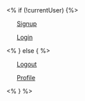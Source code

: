   <div class="d-flex flex-row-reverse">
    <% if (!currentUser) {%>
      <ul class="p-2"><a href="/auth/signup">Signup</a></ul>
      <ul class="p-2"><a href="/auth/login">Login</a></ul>
    <% } else { %>
        <ul class="p-2"><a href="/auth/logout">Logout</a></ul>
        <ul class="p-2"><a href="/profile">Profile</a></ul>
    <% } %>
    </div>